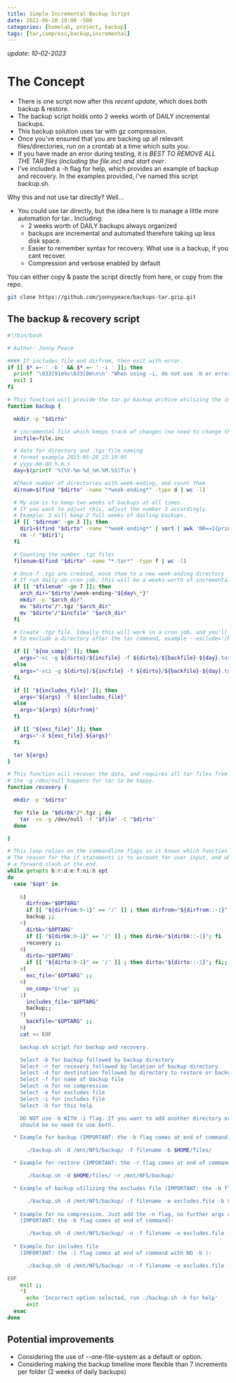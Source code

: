 ```yaml
---
title: Simple Incremental Backup Script
date: 2022-06-10 19:00 -500
categories: [homelab, project, backup]
tags: [tar,compress,backup,incremental]
---
```


_update: 10-02-2023_

# The Concept
* There is one script now after this _recent update_, which does both backup & restore.
* The backup script holds onto 2 weeks worth of DAILY incremental backups.
* This backup solution uses tar with gz compression.
* Once you've ensured that you are backing up all relevant files/directories, run on a crontab at a time which suits you.
* If you have made an error during testing, it is _BEST TO REMOVE ALL THE TAR files (including the file.inc) and start over_.
* I've included a -h flag for help, which provides an example of backup and recovery. In the examples provided, i've named this script backup.sh.

Why this and not use tar directly?
Well...

* You could use tar directly, but the idea here is to manage a little more automation for tar.. Including:
  - 2 weeks worth of DAILY backups always organized
  - backups are incremental and automated therefore taking up less disk space.
  - Easier to remember syntax for recovery. What use is a backup, if you cant recover.
  - Compression and verbose enabled by default

You can either copy & paste the script directly from here, or copy from the repo.

```bash
git clone https://github.com/jonnypeace/backups-tar.gzip.git
```

## The backup & recovery script

```bash
#!/bin/bash

# Author: Jonny Peace

#### If includes_file and dirfrom, then exit with error.
if [[ $* =~ ' -b ' && $* =~ ' -i ' ]]; then
  printf '\033[91m%s\033[0m\n\n' "When using -i, do not use -b or errors occur. You may as well add all directories to the include file and start again"
  exit 1
fi

# This function will provide the tar.gz backup archive utilizing the incremental file for monitoring.
function backup {

  mkdir -p "$dirto"

  # incremental file which keeps track of changes (no need to change this)
  incfile=file.inc

  # date for directory and .tgz file naming
  # format example 2023-05-28_23.10.05
  # yyyy-mm-dd_h.m.s 
  day=$(printf '%(%Y-%m-%d_%H.%M.%S)T\n')

  #Check number of directories with week-ending, and count them
  dirnum=$(find "$dirto" -name "*week-ending*" -type d | wc -l)

  # My aim is to keep two weeks of backups at all times.
  # If you want to adjust this, adjust the number 3 accordingly.
  # Example: 3 will keep 2 full weeks of dailing backups.
  if [[ "$dirnum" -ge 3 ]]; then
    dir1=$(find "$dirto" -name "*week-ending*" | sort | awk 'NR==1{print}')
    rm -r "$dir1";
  fi

  # Counting the number .tgz files
  filenum=$(find "$dirto" -name "*.tar*" -type f | wc -l)

  # Once 7 .tgz are created, move them to a new week-ending directory
  # If run daily on cron job, this will be a weeks worth of incremental backups
  if [[ "$filenum" -ge 7 ]]; then
    arch_dir="$dirto"/week-ending-"${day%_*}"
    mkdir -p "$arch_dir"
    mv "$dirto"/*.tgz "$arch_dir"
    mv "$dirto"/"$incfile" "$arch_dir"
  fi

  # Create .tgz file. Ideally this will work in a cron job, and you'll get daily backups
  # to exclude a directory after the tar command, example --exclude='/home/user/folder'

  if [[ "${no_comp}" ]]; then
    args="-vc -g ${dirto}/${incfile} -f ${dirto}/${backfile}-${day}.tar"
  else
    args="-vcz -g ${dirto}/${incfile} -f ${dirto}/${backfile}-${day}.tgz"
  fi

  if [[ "${includes_file}" ]]; then
    args="${args} -T ${includes_file}"
  else
    args="${args} ${dirfrom}"
  fi

  if [[ "${exc_file}" ]]; then
    args="-X ${exc_file} ${args}"
  fi

  tar ${args}
}

# This function will recover the data, and requires all tar files from the backup directory and the incremental file.
# the -g /dev/null happens for tar to be happy.
function recovery {

  mkdir -p "$dirto"

  for file in "$dirbk"/*.tgz ; do
    tar -vx -g /dev/null -f "$file" -C "$dirto"
  done

}

# This loop relies on the commandline flags so it knows which function to choose.
# The reason for the if statements is to account for user input, and whether they include 
# a forward slash at the end.
while getopts b:r:d:e:f:ni:h opt
do
  case "$opt" in
    
    b) 
      dirfrom="$OPTARG"
      if [[ "${dirfrom:0-1}" == '/' ]] ; then dirfrom="${dirfrom::-1}"; fi
      backup ;;
    r)
      dirbk="$OPTARG"
      if [[ "${dirbk:0-1}" == '/' ]] ; then dirbk="${dirbk::-1}"; fi
      recovery ;;
    d)
      dirto="$OPTARG"
      if [[ "${dirto:0-1}" == '/' ]] ; then dirto="${dirto::-1}"; fi;;
    e)
      exc_file="$OPTARG" ;;
    n)
      no_comp='true' ;;
    i)
      includes_file="$OPTARG"
      backup;;
    f)
      backfile="$OPTARG" ;;
    h)
    cat << EOF

    backup.sh script for backup and recovery.

    Select -b for backup followed by backup directory
    Select -r for recovery followed by location of backup directory
    Select -d for destination followed by directory to restore or backup to
    Select -f for name of backup file
    Select -n for no compression
    Select -e for excludes file
    Select -i for includes file
    Select -h for this help

    DO NOT use -b WITH -i flag. If you want to add another directory or file, then add it to the includes file (-i) as there 
    should be no need to use both.

  * Example for backup (IMPORTANT: the -b flag comes at end of command):

      ./backup.sh -d /mnt/NFS/backup/ -f filename -b $HOME/files/

  * Example for restore (IMPORTANT: the -r flag comes at end of command):

      ./backup.sh -d $HOME/files/ -r /mnt/NFS/backup/

  * Example of backup utilizing the excludes file (IMPORTANT: the -b flag comes at end of command):

      ./backup.sh -d /mnt/NFS/backup/ -f filename -e excludes.file -b $HOME/files/
  
  * Example for no compression. Just add the -n flag, no further args required 
    (IMPORTANT: the -b flag comes at end of command):

      ./backup.sh -d /mnt/NFS/backup/ -n -f filename -e excludes.file -b $HOME/files/
  
  * Example for includes file
    (IMPORTANT: the -i flag comes at end of command with NO -b ):

      ./backup.sh -d /mnt/NFS/backup/ -n -f filename -e excludes.file -i includes.file

EOF
    exit ;;
    *)
      echo 'Incorrect option selected, run ./backup.sh -h for help' 
      exit
  esac
done
```

## Potential improvements

* Considering the use of --one-file-system as a default or option.
* Considering making the backup timeline more flexible than 7 increments per folder (2 weeks of daily backups)